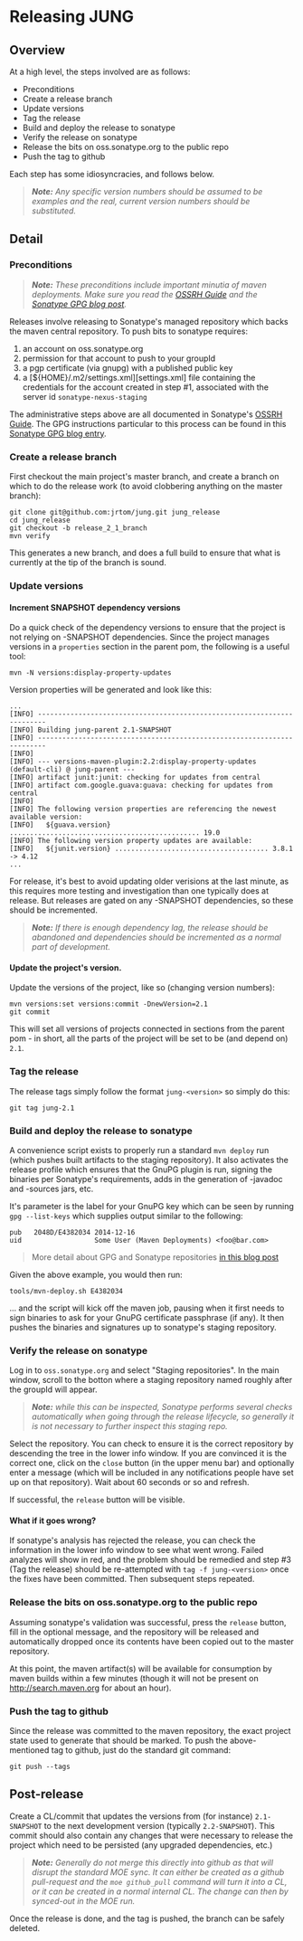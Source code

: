 # Releasing JUNG

## Overview

At a high level, the steps involved are as follows:

  * Preconditions
  * Create a release branch
  * Update versions
  * Tag the release
  * Build and deploy the release to sonatype
  * Verify the release on sonatype
  * Release the bits on oss.sonatype.org to the public repo
  * Push the tag to github


Each step has some idiosyncracies, and follows below.

> ***Note:*** *Any specific version numbers should be assumed to be examples and the real,
> current version numbers should be substituted.*

## Detail

### Preconditions

> ***Note:*** *These preconditions include important minutia of maven
> deployments.  Make sure you read the [OSSRH Guide] and the [Sonatype GPG
> blog post][GPG].*

Releases involve releasing to Sonatype's managed repository which backs the
maven central repository.  To push bits to sonatype requires:

  1. an account on oss.sonatype.org
  2. permission for that account to push to your groupId
  3. a pgp certificate (via gnupg) with a published public key
  4. a [${HOME}/.m2/settings.xml][settings.xml] file containing the credentials
     for the account created in step #1, associated with the server id
     `sonatype-nexus-staging`

The administrative steps above are all documented in Sonatype's
[OSSRH Guide]. The GPG instructions particular to this process can be found
in this [Sonatype GPG blog entry][GPG].

### Create a release branch

First checkout the main project's master branch, and create a branch on which
to do the release work (to avoid clobbering anything on the master branch):

```shell
git clone git@github.com:jrtom/jung.git jung_release
cd jung_release
git checkout -b release_2_1_branch
mvn verify
```

This generates a new branch, and does a full build to ensure that what is
currently at the tip of the branch is sound.

### Update versions

#### Increment SNAPSHOT dependency versions

Do a quick check of the dependency versions to ensure that the project is
not relying on -SNAPSHOT dependencies. Since the project manages versions
in a `properties` section in the parent pom, the following is a useful tool:

```shell
mvn -N versions:display-property-updates
```

Version properties will be generated and look like this:

```
...
[INFO] ------------------------------------------------------------------------
[INFO] Building jung-parent 2.1-SNAPSHOT
[INFO] ------------------------------------------------------------------------
[INFO] 
[INFO] --- versions-maven-plugin:2.2:display-property-updates (default-cli) @ jung-parent ---
[INFO] artifact junit:junit: checking for updates from central
[INFO] artifact com.google.guava:guava: checking for updates from central
[INFO] 
[INFO] The following version properties are referencing the newest available version:
[INFO]   ${guava.version} ............................................... 19.0
[INFO] The following version property updates are available:
[INFO]   ${junit.version} ...................................... 3.8.1 -> 4.12
...
```

For release, it's best to avoid updating older verisions at the last minute, as
this requires more testing and investigation than one typically does at release.
But releases are gated on any -SNAPSHOT dependencies, so these should be
incremented.

> ***Note:*** *If there is enough dependency lag, the release should be abandoned
> and dependencies should be incremented as a normal part of development.*

#### Update the project's version.

Update the versions of the project, like so (changing version numbers):

```shell
mvn versions:set versions:commit -DnewVersion=2.1
git commit
```

This will set all versions of projects connected in <module> sections from
the parent pom - in short, all the parts of the project will be set to be (and
depend on) `2.1`.

### Tag the release

The release tags simply follow the format `jung-<version>` so simply do this:

```shell
git tag jung-2.1
```

### Build and deploy the release to sonatype

A convenience script exists to properly run a standard `mvn deploy` run
(which pushes built artifacts to the staging repository).  It also activates
the release profile which ensures that the GnuPG plugin is run, signing the
binaries per Sonatype's requirements, adds in the generation of -javadoc and
-sources jars, etc.

It's parameter is the label for your GnuPG key which can be seen by running
`gpg --list-keys` which supplies output similar to the following:

```
pub   2048D/E4382034 2014-12-16
uid                  Some User (Maven Deployments) <foo@bar.com>
```

> More detail about GPG and Sonatype repositories [in this blog post][GPG]

Given the above example, you would then run:

```shell
tools/mvn-deploy.sh E4382034
```

... and the script will kick off the maven job, pausing when it first needs to
sign binaries to ask for your GnuPG certificate passphrase (if any).  It then
pushes the binaries and signatures up to sonatype's staging repository.

### Verify the release on sonatype

Log in to `oss.sonatype.org` and select "Staging repositories".  In the
main window, scroll to the botton where a staging repository named roughly
after the groupId will appear.

> ***Note:*** *while this can be inspected, Sonatype performs several checks
> automatically when going through the release lifecycle, so generally it is
> not necessary to further inspect this staging repo.*

Select the repository.  You can check to ensure it is the correct repository by
descending the tree in the lower info window.  If you are convinced it is the
correct one, click on the `close` button (in the upper menu bar) and optionally
enter a message (which will be included in any notifications people have set
up on that repository).  Wait about 60 seconds or so and refresh.

If successful, the `release` button will be visible.

#### What if it goes wrong?

If sonatype's analysis has rejected the release, you can check the information
in the lower info window to see what went wrong.  Failed analyzes will show
in red, and the problem should be remedied and step #3 (Tag the release) should
be re-attempted with `tag -f jung-<version>` once the fixes have been
committed.  Then subsequent steps repeated.

### Release the bits on oss.sonatype.org to the public repo

Assuming sonatype's validation was successful, press the `release` button,
fill in the optional message, and the repository will be released and
automatically dropped once its contents have been copied out to the master
repository.

At this point, the maven artifact(s) will be available for consumption by
maven builds within a few minutes (though it will not be present on
<http://search.maven.org> for about an hour).

### Push the tag to github

Since the release was committed to the maven repository, the exact project
state used to generate that should be marked.  To push the above-mentioned
tag to github, just do the standard git command:

```shell
git push --tags
```

## Post-release

Create a CL/commit that updates the versions from (for instance)
`2.1-SNAPSHOT` to the next development version (typically `2.2-SNAPSHOT`).
This commit should also contain any changes that were necessary to release
the project which need to be persisted (any upgraded dependencies, etc.)

> ***Note:*** *Generally do not merge this directly into github as that will disrupt
> the standard MOE sync.  It can either be created as a github pull-request and
> the `moe github_pull` command will turn it into a CL, or it can be created
> in a normal internal CL. The change can then by synced-out in the MOE run.*

Once the release is done, and the tag is pushed, the branch can be safely
deleted.

[GPG]: http://blog.sonatype.com/2010/01/how-to-generate-pgp-signatures-with-maven
[OSSRH Guide]: http://central.sonatype.org/pages/ossrh-guide.html
